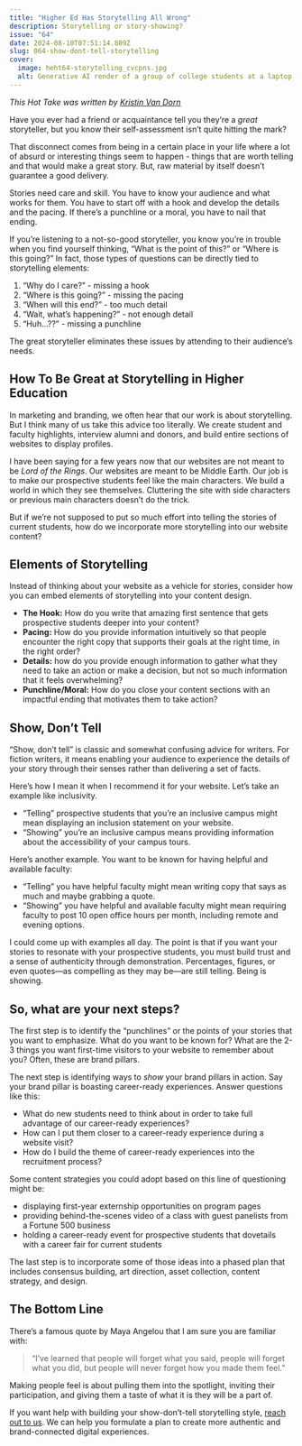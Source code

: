 ```yaml
---
title: "Higher Ed Has Storytelling All Wrong"
description: Storytelling or story-showing?
issue: "64"
date: 2024-08-10T07:51:14.809Z
slug: 064-show-dont-tell-storytelling
cover:
  image: heht64-storytelling_cvcpns.jpg
  alt: Generative AI render of a group of college students at a laptop looking confused.
---
```


_This Hot Take was written by [Kristin Van Dorn](https://linkedin.com/in/kristinvandorn/)_

Have you ever had a friend or acquaintance tell you they’re a _great_ storyteller, but you know their self-assessment isn’t quite hitting the mark?

That disconnect comes from being in a certain place in your life where a lot of absurd or interesting things seem to happen - things that are worth telling and that would make a great story. But, raw material by itself doesn’t guarantee a good delivery.

Stories need care and skill. You have to know your audience and what works for them. You have to start off with a hook and develop the details and the pacing. If there’s a punchline or a moral, you have to nail that ending.

If you’re listening to a not-so-good storyteller, you know you’re in trouble when you find yourself thinking, “What is the point of this?” or “Where is this going?” In fact, those types of questions can be directly tied to storytelling elements:

1. “Why do I care?” - missing a hook
2. “Where is this going?” - missing the pacing
3. “When will this end?” - too much detail
4. “Wait, what’s happening?” - not enough detail
5. “Huh…??” - missing a punchline

The great storyteller eliminates these issues by attending to their audience’s needs.

## How To Be Great at Storytelling in Higher Education

In marketing and branding, we often hear that our work is about storytelling. But I think many of us take this advice too literally. We create student and faculty highlights, interview alumni and donors, and build entire sections of websites to display profiles.

I have been saying for a few years now that our websites are not meant to be _Lord of the Rings_. Our websites are meant to be Middle Earth. Our job is to make our prospective students feel like the main characters. We build a world in which they see themselves. Cluttering the site with side characters or previous main characters doesn’t do the trick.

But if we’re not supposed to put so much effort into telling the stories of current students, how do we incorporate more storytelling into our website content?

## Elements of Storytelling

Instead of thinking about your website as a vehicle for stories, consider how you can embed elements of storytelling into your content design.

* **The Hook:** How do you write that amazing first sentence that gets prospective students deeper into your content?
* **Pacing:** How do you provide information intuitively so that people encounter the right copy that supports their goals at the right time, in the right order?
* **Details:** how do you provide enough information to gather what they need to take an action or make a decision, but not so much information that it feels overwhelming?
* **Punchline/Moral:** How do you close your content sections with an impactful ending that motivates them to take action?

## Show, Don’t Tell

“Show, don’t tell” is classic and somewhat confusing advice for writers. For fiction writers, it means enabling your audience to experience the details of your story through their senses rather than delivering a set of facts.

Here’s how I mean it when I recommend it for your website. Let’s take an example like inclusivity.

* “Telling” prospective students that you’re an inclusive campus might mean displaying an inclusion statement on your website.
* “Showing” you’re an inclusive campus means providing information about the accessibility of your campus tours.

Here’s another example. You want to be known for having helpful and available faculty:

* “Telling” you have helpful faculty might mean writing copy that says as much and maybe grabbing a quote.
* “Showing” you have helpful and available faculty might mean requiring faculty to post 10 open office hours per month, including remote and evening options.

I could come up with examples all day. The point is that if you want your stories to resonate with your prospective students, you must build trust and a sense of authenticity through demonstration. Percentages, figures, or even quotes—as compelling as they may be—are still telling. Being is showing.

## So, what are your next steps?

The first step is to identify the “punchlines” or the points of your stories that you want to emphasize. What do you want to be known for? What are the 2-3 things you want first-time visitors to your website to remember about you? Often, these are brand pillars.

The next step is identifying ways to _show_ your brand pillars in action. Say your brand pillar is boasting career-ready experiences. Answer questions like this:

* What do new students need to think about in order to take full advantage of our career-ready experiences?
* How can I put them closer to a career-ready experience during a website visit?
* How do I build the theme of career-ready experiences into the recruitment process?

Some content strategies you could adopt based on this line of questioning might be:

* displaying first-year externship opportunities on program pages
* providing behind-the-scenes video of a class with guest panelists from a Fortune 500 business
* holding a career-ready event for prospective students that dovetails with a career fair for current students

The last step is to incorporate some of those ideas into a phased plan that includes consensus building, art direction, asset collection, content strategy, and design.

## The Bottom Line

There’s a famous quote by Maya Angelou that I am sure you are familiar with:

> “I’ve learned that people will forget what you said, people will forget what you did, but people will never forget how you made them feel.”

Making people feel is about pulling them into the spotlight, inviting their participation, and giving them a taste of what it is they will be a part of.

If you want help with building your show-don’t-tell storytelling style, [reach out to us](/contact/). We can help you formulate a plan to create more authentic and brand-connected digital experiences.
